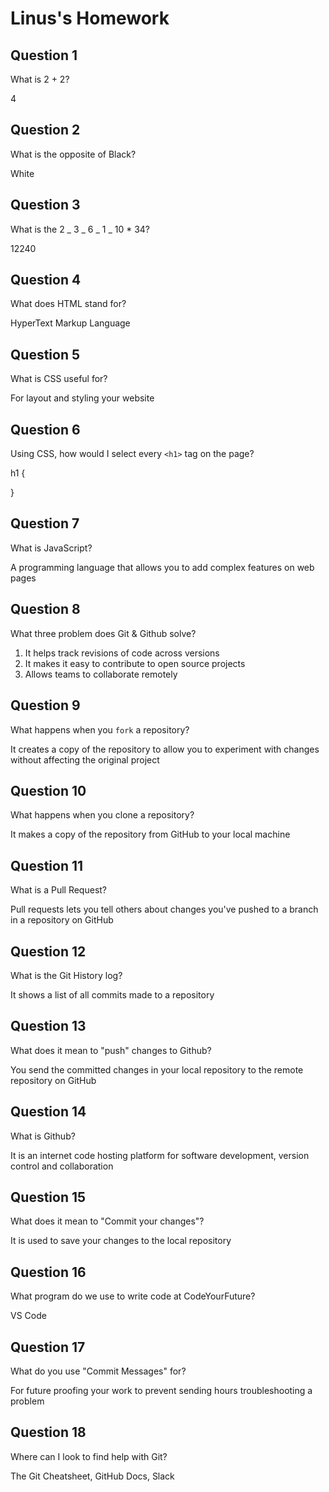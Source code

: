 # Linus's Homework

## Question 1

What is 2 + 2?

4

## Question 2

What is the opposite of Black?

White

## Question 3

What is the 2 _ 3 _ 6 _ 1 _ 10 \* 34?

12240

## Question 4

What does HTML stand for?

HyperText Markup Language

## Question 5

What is CSS useful for?

For layout and styling your website

## Question 6

Using CSS, how would I select every `<h1>` tag on the page?

h1 {

}

## Question 7

What is JavaScript?

A programming language that allows you to add complex features on web pages

## Question 8

What three problem does Git & Github solve?

1. It helps track revisions of code across versions
2. It makes it easy to contribute to open source projects
3. Allows teams to collaborate remotely

## Question 9

What happens when you `fork` a repository?

It creates a copy of the repository to allow you to experiment with changes without affecting the original project

## Question 10

What happens when you clone a repository?

It makes a copy of the repository from GitHub to your local machine

## Question 11

What is a Pull Request?

Pull requests lets you tell others about changes you've pushed to a branch in a repository on GitHub

## Question 12

What is the Git History log?

It shows a list of all commits made to a repository

## Question 13

What does it mean to "push" changes to Github?

You send the committed changes in your local repository to the remote repository on GitHub

## Question 14

What is Github?

It is an internet code hosting platform for software development, version control and collaboration

## Question 15

What does it mean to "Commit your changes"?

It is used to save your changes to the local repository

## Question 16

What program do we use to write code at CodeYourFuture?

VS Code

## Question 17

What do you use "Commit Messages" for?

For future proofing your work to prevent sending hours troubleshooting a problem

## Question 18

Where can I look to find help with Git?

The Git Cheatsheet, GitHub Docs, Slack
